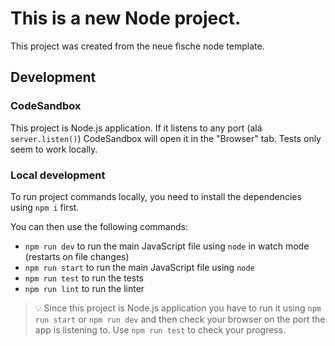 # This is a new Node project.

This project was created from the neue fische node template.

## Development

### CodeSandbox

This project is Node.js application. If it listens to any port (alá `server.listen()`) CodeSandbox will open it in the "Browser" tab. Tests only seem to work locally.

### Local development

To run project commands locally, you need to install the dependencies using `npm i` first.

You can then use the following commands:

- `npm run dev` to run the main JavaScript file using `node` in watch mode (restarts on file changes)
- `npm run start` to run the main JavaScript file using `node`
- `npm run test` to run the tests
- `npm run lint` to run the linter

> 💡 Since this project is Node.js application you have to run it using `npm run start` or `npm run dev` and then check your browser on the port the app is listening to. Use `npm run test` to check your progress.

